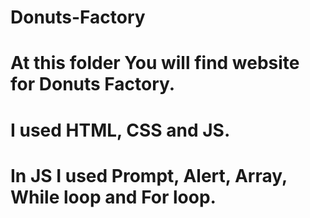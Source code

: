 # Donuts-Factory
# At this folder You will find website for Donuts Factory.
# I used HTML, CSS and JS.
# In JS I used Prompt, Alert, Array, While loop and For loop.